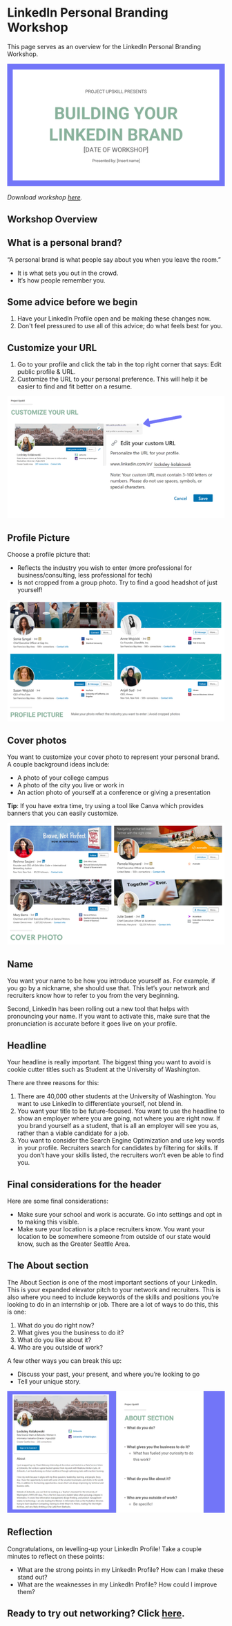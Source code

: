 # LinkedIn Personal Branding Workshop

This page serves as an overview for the LinkedIn Personal Branding Workshop.

![Cover slide of LinkedIn Personal Branding Workshop](cover.png "Cover slide for LinkedIn Personal Branding Workshop")

*Download workshop [here](https://github.com/lynzley/project-upskill-workshop/blob/main/Lesson%202/LinkedIn/Bulding%20Your%20LinkedIn%20Brand.pptx).*

## Workshop Overview

## What is a personal brand?
“A personal brand is what people say about you when you leave the room.”

- It is what sets you out in the crowd. 
- It’s how people remember you.

## Some advice before we begin
1. Have your LinkedIn Profile open and be making these changes now.
2. Don't feel pressured to use all of this advice; do what feels best for you.

## Customize your URL
1. Go to your profile and click the tab in the top right corner that says: Edit public profile & URL.
2. Customize the URL to your personal preference. This will help it be easier to find and fit better on a resume.

![Visual guide for customizing LinkedIn URL](photos/customizing_url_linkedin.png "Visual Guide for Customizing LinkedIn URL")

## Profile Picture
Choose a profile picture that:
- Reflects the industry you wish to enter (more professional for business/consulting, less professional for tech)
- Is not cropped from a group photo. Try to find a good headshot of just yourself!

![Examples of LinkedIn profile photos](photos/profile_photo_linkedin.png "Examples of LinkedIn profile photos")

## Cover photos
You want to customize your cover photo to represent your personal brand. A couple background ideas include:
- A photo of your college campus
- A photo of the city you live or work in
- An action photo of yourself at a conference or giving a presentation

**Tip**: If you have extra time, try using a tool like Canva which provides banners that you can easily customize.

![Examples of LinkedIn cover photos](photos/banner_linkedin.png "Examples of LinkedIn cover photos")

## Name
You want your name to be how you introduce yourself as. For example, if you go by a nickname, she should use that. This let’s your network and recruiters know how to refer to you from the very beginning.

Second, LinkedIn has been rolling out a new tool that helps with pronouncing your name. If you want to activate this, make sure that the pronunciation is accurate before it goes live on your profile.

## Headline
Your headline is really important. The biggest thing you want to avoid is cookie cutter titles such as Student at the University of Washington.

There are three reasons for this:
1. There are 40,000 other students at the University of Washington. You want to use LinkedIn to differentiate yourself, not blend in.
2. You want your title to be future-focused. You want to use the headline to show an employer where you are going, not where you are right now. If you brand yourself as a student, that is all an employer will see you as, rather than a viable candidate for a job.
3. You want to consider the Search Engine Optimization and use key words in your profile. Recruiters search for candidates by filtering for skills. If you don’t have your skills listed, the recruiters won’t even be able to find you.

## Final considerations for the header
Here are some final considerations:
- Make sure your school and work is accurate. Go into settings and opt in to making this visible.
- Make sure your location is a place recruiters know. You want your location to be somewhere someone from outside of our state would know, such as the Greater Seattle Area.

## The About section
The About Section is one of the most important sections of your LinkedIn. This is your expanded elevator pitch to your network and recruiters. This is also where you need to include keywords of the skills and positions you’re looking to do in an internship or job. There are a lot of ways to do this, this is one: 

1. What do you do right now?
2. What gives you the business to do it?
4. What do you like about it?
5. Who are you outside of work?

A few other ways you can break this up:
- Discuss your past, your present, and where you’re looking to go
- Tell your unique story.

![Example of LinkedIn profile About section](photos/about_section_linkedin.png "Example of LinkedIn About section")

## Reflection
Congratulations, on levelling-up your LinkedIn Profile! Take a couple minutes to reflect on these points:
- What are the strong points in my LinkedIn Profile? How can I make these stand out?
- What are the weaknesses in my LinkedIn Profile? How could I improve them?

## Ready to try out networking? Click [here](https://github.com/lynzley/project-upskill-workshop/tree/main/Lesson%203).
